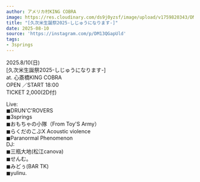 ```yaml
---
author: アメリカ村KING COBRA
image: https://res.cloudinary.com/ds9j0yzsf/image/upload/v1759820343/DM13QGapUld.jpg
title: "[久次米生誕祭2025-しじゅうになります-]"
date: 2025-08-10
source: 'https://instagram.com/p/DM13QGapUld'
tags:
- 3springs
---
```

2025.8/10(日)<br>
[久次米生誕祭2025-しじゅうになります-]<br>
at. 心斎橋KING COBRA<br>
OPEN ／START 18:00<br>
TICKET 2,000(2D付)

Live:<br>
◼︎DRUN'C'ROVERS<br>
◼︎3springs<br>
◼︎おもちゃの小隊（From Toy'S Army）<br>
◼︎らくだのこぶX Acoustic violence<br>
◼︎Paranormal Phenomenon<br>
DJ:<br>
◼︎三瓶大地(松江canova)<br>
◼︎せんむ。<br>
◼︎みどぅ(BAR TK)<br>
◼︎yulinu.